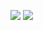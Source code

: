 ![](https://github-readme-stats.vercel.app/api/top-langs/?username=doctormay6&layout=compact&langs_count=11&hide=html,css)
![](https://github-readme-stats.vercel.app/api?username=doctormay6&count_private=true&show_icons=true&include_all_commits=true&layout=default)
